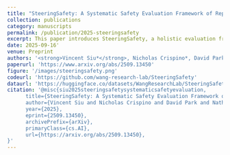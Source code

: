 ```yaml
---
title: "SteeringSafety: A Systematic Safety Evaluation Framework of Representation Steering in LLMs"
collection: publications
category: manuscripts
permalink: /publication/2025-steeringsafety
excerpt: This paper introduces SteeringSafety, a holistic evaluation framework for alignment steering methods in large language models. The work provides comprehensive assessment methodologies for various steering techniques used to control and align LLM behavior, offering insights into the effectiveness and limitations of different approaches to model steering.'
date: 2025-09-16'
venue: Preprint
authors: '<strong>Vincent Siu*</strong>, Nicholas Crispino*, David Park, Nathan W. Henry, Zhun Wang, Yang Liu, Dawn Song, Chenguang Wang'
paperurl: 'https://www.arxiv.org/abs/2509.13450'
figure: '/images/steeringsafety.png'
codeurl: 'https://github.com/wang-research-lab/SteeringSafety'
dataurl: 'https://huggingface.co/datasets/WangResearchLab/SteeringSafety'
citation: '@misc{siu2025steeringsafetysystematicsafetyevaluation,
      title={SteeringSafety: A Systematic Safety Evaluation Framework of Representation Steering in LLMs}, 
      author={Vincent Siu and Nicholas Crispino and David Park and Nathan W. Henry and Zhun Wang and Yang Liu and Dawn Song and Chenguang Wang},
      year={2025},
      eprint={2509.13450},
      archivePrefix={arXiv},
      primaryClass={cs.AI},
      url={https://arxiv.org/abs/2509.13450}, 
}'
---
```

